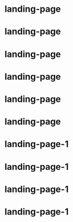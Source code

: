 # landing-page
# landing-page
# landing-page
# landing-page
# landing-page
# landing-page
# landing-page-1
# landing-page-1
# landing-page-1
# landing-page-1
